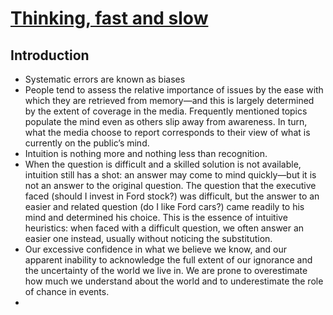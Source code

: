 # [Thinking, fast and slow](https://www.goodreads.com/book/show/11468377-thinking-fast-and-slow)
## Introduction
- Systematic errors are known as biases
- People tend to assess the relative importance of issues by the ease with which they are retrieved from memory—and this is largely determined by the extent of coverage in the media. Frequently mentioned topics populate the mind even as others slip away from awareness. In turn, what the media choose to report corresponds to their view of what is currently on the public’s mind.
- Intuition is nothing more and nothing less than recognition.
- When the question is difficult and a skilled solution is not available, intuition still has a shot: an answer may come to mind quickly—but it is not an answer to the original question. The question that the executive faced (should I invest in Ford stock?) was difficult, but the answer to an easier and related question (do I like Ford cars?) came readily to his mind and determined his choice. This is the essence of intuitive heuristics: when faced with a difficult question, we often answer an easier one instead, usually without noticing the substitution.
- Our excessive confidence in what we believe we know, and our apparent inability to acknowledge the full extent of our ignorance and the uncertainty of the world we live in. We are prone to overestimate how much we understand about the world and to underestimate the role of chance in events.
- 